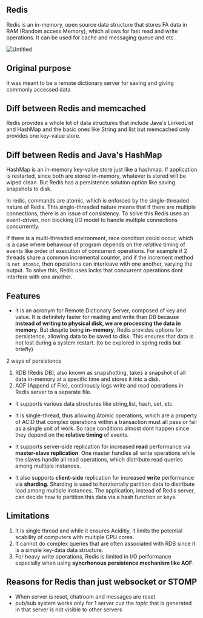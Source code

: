 ## Redis
Redis is an in-memory, open source data structure that stores FA data in RAM (Random access Memory), which allows for fast read and 
write operations. It can be used for cache and messaging queue and etc.

![Untitled](https://github.com/brian6484/CSKnowledge/assets/56388433/fae8dc30-51b8-46c6-9faa-23757c30eda4)

## Original purpose
It was meant to be a remote dictionary server for saving and giving commonly accessed data

## Diff between Redis and memcached
Redis provides a whole lot of data structures that include Java's LinkedList and HashMap and the basic ones like String and list but memcached only provides one key-value store.

## Diff between Redis and Java's HashMap
HashMap is an in-memory key-value store just like a hashmap. If application is restarted, since both are stored in-memory, whatever is stored
will be wiped clean. But Redis has a persistence solution option like saving snapshots to disk.

In redis, commands are atomic, which is enforced by the single-threaded nature of Redis. This single-threaded nature
means that if there are multiple connections, there is an issue of consistency. To solve this Redis uses an event-driven, non blocking I/O model to handle multiple connections concurrently.


If there is a multi-threaded environment, race condition could occur, which is
a case where behaviour of program depends on the *relative* timing of events like order of execution of concurrent operations. For example if 2 threads
share a common incremental counter, and if the increment method is `not atomic`, then operations can interleave with one another, varying the output. To solve this, Redis uses locks that concurrent operations dont interfere with one another.

## Features
- It is an acronym for Remote Dictionary Server, composed of key and value. It is definitely faster for reading and write than DB
because **instead of writing to physical disk, we are processing the data in memory**. But despite being **in-memory**, Redis provides
options for persistence, allowing data to be saved to disk. This ensures that data is not lost during a system restart. (to be explored in
spring redis but briefly)

2 ways of persistence
1) RDB (Redis DB), also known as snapshotting, takes a snapshot of all data in-memory at a specific time and stores it into a disk.
2) AOF (Append of File), continously logs write and read operations in Redis server to a separate file.


- It supports various data structures like string,list, hash, set, etc.

- It is single-thread, thus allowing Atomic operations, which are a property of ACID that complex operations within a transaction must all
pass or fail as a single unit of work. So race conditions almost dont happen since they depend on the **relative timing** of events.


- It supports server-side replication for increased **read** performance via **master-slave replication**. One master handles all write operations
while the slaves handle all read operations, which distribute read queries among multiple instances.

- It also supports **client-side** replication for increased **write** performance via **sharding**. Sharding is used to horziontally
partition data to distribute load among multiple instances. The application, instead of Redis server, can decide how to partition this data
via a hash function or keys.

## Limitations
1) It is single thread and while it ensures Aciditiy, it limits the potential scability of computers with multiple CPU cores.
2) It cannot do complex queries that are often associated with RDB since it is a simple key-data data structure.
3) For heavy write operations, Redis is limited in I/O performance especially when using **syncrhonous persistence mechanism like
AOF**.

## Reasons for Redis than just websocket or STOMP
- When server is reset, chatroom and messages are reset
- pub/sub system works only for 1 server cuz the *topic* that is generated in that server is not visible to other servers



